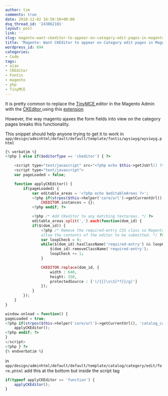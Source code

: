 ```yaml
---
author: tim
comments: true
date: 2010-12-02 16:50:50+00:00
dsq_thread_id: '243862101'
layout: post
link: ''
slug: magento-want-ckeditor-to-appear-on-category-edit-pages-in-magento
title: 'Magento: Want CKEditor to appear on Category edit pages in Magento?'
wordpress_id: 694
categories:
- Code
tags:
- ajax
- CKEditor
- Fontis
- magento
- php
- TinyMCE
---
```


It is pretty common to replace the [TinyMCE
](http://tinymce.moxiecode.com/)editor in the Magento Admin with the [CKEditor
](http://ckeditor.com/)using this [extension](http://www.magentocommerce.com/magento-connect/Fontis/extension/586/fontis-wysiwyg-editor) 

However, the way magento ajaxes the form fields into view on the category pages breaks this functionality. 

This snippet should help anyone trying to get it to work in ```app/design/adminhtml/default/default/template/fontis/wysiwyg/wysiwyg.phtml```

```PHP
{% verbatim %}
<?php } else if($editorType == 'ckeditor') { ?>

	<script type="text/javascript" src="<?php echo $this->getJsUrl() ?>fontis/ckeditor/ckeditor.js"></script>
	<script type="text/javascript">
	var pageLoaded = false;

	function applyCKEditor() {
		if(pageLoaded) {
			var editable_areas = '<?php echo $editableAreas ?>';
			<?php if(strpos($this->helper('core/url')->getCurrentUrl(), 'catalog_category') != false): ?>
				CKEDITOR.instances = {};
			<?php endif; ?>

			<?php /* Add CKeditor to any matching textareas. */ ?>
			editable_areas.split(',').each(function(dom_id) {
			if($(dom_id)) {
				<?php /* Remove the required-entry CSS class so Magento will
				allow the contents of the editor to be submitted. */ ?>
				var loopCheck = 0;
				while($(dom_id).hasClassName('required-entry') && loopCheck < 10) {
					$(dom_id).removeClassName('required-entry');
					loopCheck += 1;
				}

				CKEDITOR.replace(dom_id, {
					width : 640,
					height: 350,
					protectedSource : ['(/{{[\s\S]*?}}/g)']
				});
			}
		});
	}
}

window.onload = function() {
pageLoaded = true;
<?php if(strpos($this->helper('core/url')->getCurrentUrl(), 'catalog_category') === false): ?>
	applyCKEditor();
<?php endif; ?>
}
</script>
<?php } ?>
{% endverbatim %}
```

in ```app/design/adminhtml/default/default/template/catalog/category/edit/form.phtml``` add this at the bottom but inside the script tag

```javascript
if(typeof applyCKEditor == 'function') {
	applyCKEditor();
}
```